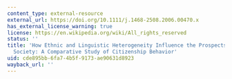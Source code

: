 ```yaml
---
content_type: external-resource
external_url: https://doi.org/10.1111/j.1468-2508.2006.00470.x
has_external_license_warning: true
license: https://en.wikipedia.org/wiki/All_rights_reserved
status: ''
title: 'How Ethnic and Linguistic Heterogeneity Influence the Prospects for Civil
  Society: A Comparative Study of Citizenship Behavior'
uid: cde895bb-6fa7-4b5f-9173-ae90631d8923
wayback_url: ''
---
```

